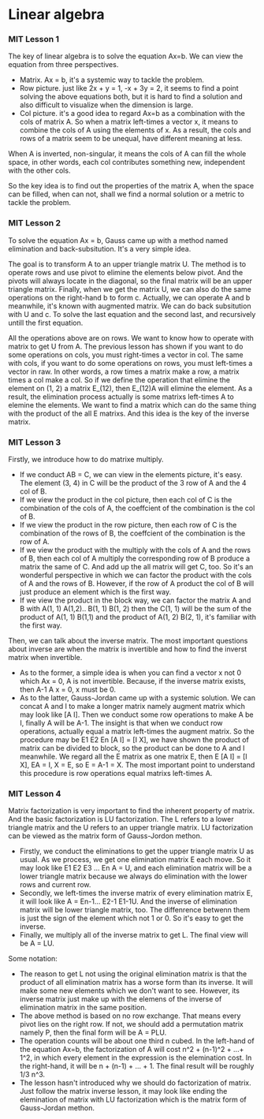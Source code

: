 # Linear algebra

### MIT Lesson 1

The key of linear algebra is to solve the equation Ax=b. We can view the equation from three perspectives.

- Matrix. Ax = b, it's a systemic way to tackle the problem.
- Row picture. just like 2x + y = 1, -x + 3y = 2, it seems to find a point solving the above equations both, but it is hard to find a solution and also difficult to visualize when the dimension is large.
- Col picture. it's a good idea to regard Ax=b as a combination with the cols of matrix A. So when a matrix left-times a vector x, it means to combine the cols of A using the elements of x. As a result, the cols and rows of a matrix seem to be unequal, have different meaning at less.

When A is inverted, non-singular, it means the cols of A can fill the whole space, in other words, each col contributes something new, independent with the other cols.

So the key idea is to find out the properties of the matrix A, when the space can be filled, when can not, shall we find a normal solution or a metric to tackle the problem.

### MIT Lesson 2

To solve the equation Ax = b, Gauss came up with a method named elimination and back-subsitution. It's a very simple idea.

The goal is to transform A to an upper triangle matrix U. The method is to operate rows and use pivot to elimine the elements below pivot. And the pivots will always locate in the diagonal, so the final matrix will be an upper triangle matrix. Finally, when we get the matrix U, we can also do the same operations on the right-hand b to form c. Actually, we can operate A and b meanwhile, it's known with augmented matrix. We can do back subsitution with U and c. To solve the last equation and the second last, and recursively untill the first equation.

All the operations above are on rows. We want to know how to operate with matrix to get U from A. The previous lesson has shown if you want to do some operations on cols, you must right-times a vector in col. The same with cols, if you want to do some operations on rows, you must left-times a vector in raw. In other words, a row times a matrix make a row, a matrix times a col make a col. So if we define the operation that elimine the element on (1, 2) a matrix E\_(12), then E\_(12)A will elimine the element. As a result, the elimination process actually is some matrixs left-times A to elemine the elements. We want to find a matrix which can do the same thing with the product of the all E matrixs. And this idea is the key of the inverse matrix.

### MIT Lesson 3

Firstly, we introduce how to do matrixe multiply. 

- If we conduct AB = C, we can view in the elements picture, it's easy. The element (3, 4) in C will be the product of the 3 row of A and the 4 col of B.
- If we view the product in the col picture, then each col of C is the combination of the cols of A, the coeffcient of the combination is the col of B.
- If we view the product in the row picture, then each row of C is the combination of the rows of B, the coeffcient of the combination is the row of A.
- If we view the product with the multiply with the cols of A and the rows of B, then each col of A multiply the corresponding row of B produce a matrix the same of C. And add up the all matrix will get C, too. So it's an wonderful perspective in which we can factor the product with the cols of A and the rows of B. However, if the row of A product the col of B will just produce an element which is the first way.
- If we view the product in the block way, we can factor the matrix A and B with A(1, 1) A(1,2).. B(1, 1) B(1, 2) then the C(1, 1) will be the sum of the product of A(1, 1) B(1,1) and the product of A(1, 2) B(2, 1), it's familiar with the first way.

Then, we can talk about the inverse matrix. The most important questions about inverse are when the matrix is invertible and how to find the inverst matrix when invertible.

- As to the former, a simple idea is when you can find a vector x not 0 which Ax = 0, A is not invertible. Because, if the inverse matrix exists, then A-1 A x = 0, x must be 0.
- As to the latter, Gauss-Jordan came up with a systemic solution. We can concat A and I to make a longer matrix namely augment matrix which may look like [A I]. Then we conduct some row operations to make A be I, finally A will be A-1. The insight is that when we conduct row operations, actually equal a matrix left-times the augment matrix. So the procedure may be E1 E2 En [A I] = [I X], we have shown the product of matrix can be divided to block, so the product can be done to A and I meanwhile. We regard all the E matrix as one matrix E, then E [A I] = [I X],  EA = I, X = E, so E = A-1 = X. The most important point to understand this procedure is row operations equal matrixs left-times A. 

### MIT Lesson 4

Matrix factorization is very important to find the inherent property of matrix. And the basic factorization is LU factorization. The L refers to a lower triangle matrix and the U refers to an upper triangle matrix. LU factorization can be viewed as the matrix form of Gauss-Jordon methon.

- Firstly, we conduct the eliminations to get the upper triangle matrix U as usual. As we process, we get one elimination matrix E each move. So it may look like E1 E2 E3 ... En A = U, and each elimination matrix will be a lower triangle matrix because we always do elimination with the lower rows and current row.
- Secondly, we left-times the inverse matrix of every elimination matrix E, it will look like A = En-1... E2-1 E1-1U. And the inverse of elimination matrix will be lower triangle matrix, too. The diffenrence betwenn them is just the sign of the element which not 1 or 0. So it's easy to get the inverse.
- Finally, we multiply all of the inverse matrix to get L. The final view will be A = LU.

Some notation: 

- The reason to get L not using the original elimination matrix is that the product of all elimination matrix has a worse form than its inverse. It will make some new elements which we don't want to see. However, its inverse matrix just make up with the elemens of the inverse of elimination matrix in the same position.
- The above method is based on no row exchange. That means every pivot lies on the right row. If not, we should add a permutation matrix namely P, then the final form will be A = PLU.
- The operation counts will be about one third n cubed. In the left-hand of the equation Ax=b, the factorization of A will cost  n^2 + (n-1)^2 + ...+ 1^2, in which every element in the expression is the elemination cost. In the right-hand, it will be n + (n-1) + ... + 1. The final result will be roughly 1/3 n^3.
- The lesson hasn't introduced why we should do factorization of matrix. Just follow the matrix inverse lesson, it may look like ending the elemination of matrix with LU factorization which is the matrix form of Gauss-Jordan methon.